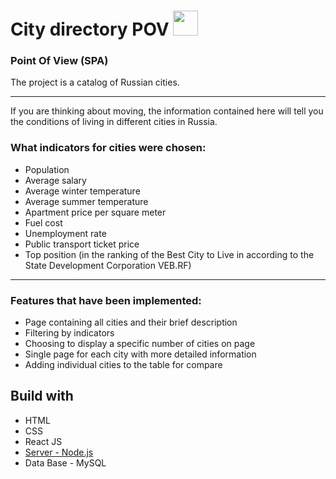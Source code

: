 # City directory POV  <img width ="40" src='https://cdn-icons.flaticon.com/png/512/1287/premium/1287899.png?token=exp=1648023829~hmac=23a17a3741b8e4f57eb6fde62208b0b2' />
### Point Of View (SPA)

The project is a catalog of Russian cities.
<hr>
If you are thinking about moving, the information contained here will tell you the conditions of living in different cities in Russia. 

### What indicators for cities were chosen:
- Population
- Average salary
- Average winter temperature
- Average summer temperature
- Apartment price per square meter
- Fuel cost
- Unemployment rate
- Public transport ticket price
- Top position (in the ranking of the Best City to Live in according to the State Development Corporation VEB.RF)

<hr>

### Features that have been implemented:
- Page containing all cities and their brief description
- Filtering by indicators
- Choosing to display a specific number of cities on page
- Single page for each city with more detailed information
- Adding individual cities to the table for compare

## Build with
- HTML
- CSS
- React JS
- [Server - Node.js](https://github.com/medoviychai/city-directory-server)
- Data Base - MySQL
